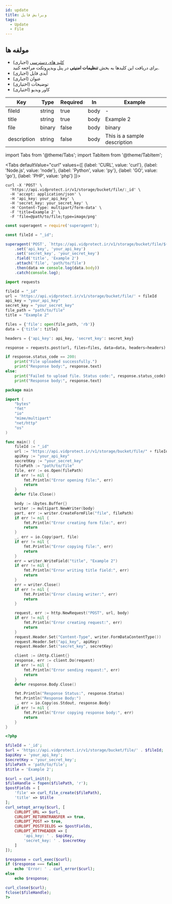 ```yaml
---
id: update
title: ویرایش فایل
tags:
  - Update
  - File
---
```


## مولفه ها

* [کلید های دسترسی][] (اجباری)  
  برای دریافت این کلیدها به بخش **تنظیمات امنیتی** در پنل ویدپروتکت مراجعه کنید.
* آیدی فایل (اجباری)
* عنوان (اجباری)
* توضیحات (اختیاری)
* کاور ویدیو (اختیاری)

| Key         | Type   | Required | In   | Example                      |
|-------------|--------|----------|------|------------------------------|
| fileId      | string | true     | body | -                            |
| title       | string | true     | body | Example 2                    |
| file        | binary | false    | body | binary                       |
| description | string | false    | body | This is a sample description | 

import Tabs from '@theme/Tabs';
import TabItem from '@theme/TabItem';

<Tabs
defaultValue="curl"
values={[
{label: 'CURL', value: 'curl'},
{label: 'Node.js', value: 'node'},
{label: 'Python', value: 'py'},
{label: 'GO', value: 'go'},
{label: 'PHP', value: 'php'}
]}>

<TabItem value="curl">

```shell
curl -X 'POST' \
  'https://api.vidprotect.ir/v1/storage/bucket/file/:_id' \
  -H 'accept: application/json' \
  -H 'api_key: your_api_key' \
  -H 'secret_key: your_secret_key' \
  -H 'Content-Type: multipart/form-data' \
  -F 'title=Example 2' \
  -F 'file=@path/to/file;type=image/png'
```

</TabItem>

<TabItem value="node">

```js
const superagent = require('superagent');

const fileId = "_id";

superagent('POST', `https://api.vidprotect.ir/v1/storage/bucket/file/${fileId}`)
    .set('api_key', 'your_api_key')
    .set('secret_key', 'your_secret_key')
    .field('title', 'Example 2')
    .attach('file', 'path/to/file')
    .then(data => console.log(data.body))
    .catch(console.log);
```

</TabItem>

<TabItem value="py">

```python
import requests

fileId = "_id"
url = 'https://api.vidprotect.ir/v1/storage/bucket/file/' + fileId
api_key = "your_api_key"
secret_key = "your_secret_key"
file_path = "path/to/file"
title = "Example 2"

files = {'file': open(file_path, 'rb')}
data = {'title': title}

headers = {'api_key': api_key, 'secret_key': secret_key}

response = requests.post(url, files=files, data=data, headers=headers)

if response.status_code == 200:
    print("File uploaded successfully.")
    print("Response body:", response.text)
else:
    print("Failed to upload file. Status code:", response.status_code)
    print("Response body:", response.text)
```

</TabItem>


<TabItem value="go">

```go
package main

import (
	"bytes"
	"fmt"
	"io"
	"mime/multipart"
	"net/http"
	"os"
)

func main() {
    fileId := "_id"
	url := "https://api.vidprotect.ir/v1/storage/bucket/file/" + fileId
	apiKey := "your_api_key"
	secretKey := "your_secret_key"
	filePath := "path/to/file"
	file, err := os.Open(filePath)
	if err != nil {
		fmt.Println("Error opening file:", err)
		return
	}
	defer file.Close()

	body := &bytes.Buffer{}
	writer := multipart.NewWriter(body)
	part, err := writer.CreateFormFile("file", filePath)
	if err != nil {
		fmt.Println("Error creating form file:", err)
		return
	}
	_, err = io.Copy(part, file)
	if err != nil {
		fmt.Println("Error copying file:", err)
		return
	}
	err = writer.WriteField("title", "Example 2")
	if err != nil {
		fmt.Println("Error writing title field:", err)
		return
	}
	err = writer.Close()
	if err != nil {
		fmt.Println("Error closing writer:", err)
		return
	}

	request, err := http.NewRequest("POST", url, body)
	if err != nil {
		fmt.Println("Error creating request:", err)
		return
	}
	request.Header.Set("Content-Type", writer.FormDataContentType())
	request.Header.Set("api_key", apiKey)
	request.Header.Set("secret_key", secretKey)

	client := &http.Client{}
	response, err := client.Do(request)
	if err != nil {
		fmt.Println("Error sending request:", err)
		return
	}
	defer response.Body.Close()

	fmt.Println("Response Status:", response.Status)
	fmt.Println("Response Body:")
	_, err = io.Copy(os.Stdout, response.Body)
	if err != nil {
		fmt.Println("Error copying response body:", err)
		return
	}
}
```

</TabItem>

<TabItem value="php">

```php
<?php

$fileId = '_id';
$url = 'https://api.vidprotect.ir/v1/storage/bucket/file/' . $fileId;
$apiKey = 'your_api_key';
$secretKey = 'your_secret_key';
$filePath = 'path/to/file';
$title = 'Example 2';

$curl = curl_init();
$fileHandle = fopen($filePath, 'r');
$postFields = [
    'file' => curl_file_create($filePath),
    'title' => $title
];
curl_setopt_array($curl, [
    CURLOPT_URL => $url,
    CURLOPT_RETURNTRANSFER => true,
    CURLOPT_POST => true,
    CURLOPT_POSTFIELDS => $postFields,
    CURLOPT_HTTPHEADER => [
        'api_key: ' . $apiKey,
        'secret_key: ' . $secretKey
    ]
]);

$response = curl_exec($curl);
if ($response === false)
    echo 'Error: ' . curl_error($curl);
else
    echo $response;

curl_close($curl);
fclose($fileHandle);
?>
```

</TabItem>

</Tabs>

[کلید های دسترسی]: https://vidprotect.ir/panel/settings/security-settings